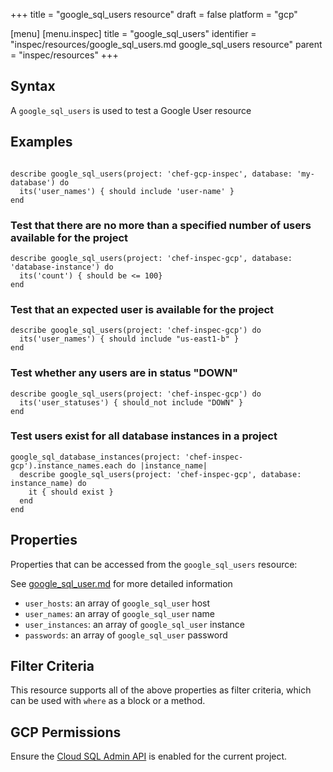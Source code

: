 +++
title = "google_sql_users resource"
draft = false
platform = "gcp"

[menu]
  [menu.inspec]
    title = "google_sql_users"
    identifier = "inspec/resources/google_sql_users.md google_sql_users resource"
    parent = "inspec/resources"
+++


## Syntax
A `google_sql_users` is used to test a Google User resource

## Examples
```

describe google_sql_users(project: 'chef-gcp-inspec', database: 'my-database') do
  its('user_names') { should include 'user-name' }
end
```

### Test that there are no more than a specified number of users available for the project

    describe google_sql_users(project: 'chef-inspec-gcp', database: 'database-instance') do
      its('count') { should be <= 100}
    end

### Test that an expected user is available for the project

    describe google_sql_users(project: 'chef-inspec-gcp') do
      its('user_names') { should include "us-east1-b" }
    end

### Test whether any users are in status "DOWN"

    describe google_sql_users(project: 'chef-inspec-gcp') do
      its('user_statuses') { should_not include "DOWN" }
    end

### Test users exist for all database instances in a project

    google_sql_database_instances(project: 'chef-inspec-gcp').instance_names.each do |instance_name|
      describe google_sql_users(project: 'chef-inspec-gcp', database: instance_name) do
        it { should exist }
      end
    end

## Properties
Properties that can be accessed from the `google_sql_users` resource:

See [google_sql_user.md](google_sql_user.md) for more detailed information
  * `user_hosts`: an array of `google_sql_user` host
  * `user_names`: an array of `google_sql_user` name
  * `user_instances`: an array of `google_sql_user` instance
  * `passwords`: an array of `google_sql_user` password

## Filter Criteria
This resource supports all of the above properties as filter criteria, which can be used
with `where` as a block or a method.

## GCP Permissions

Ensure the [Cloud SQL Admin API](https://console.cloud.google.com/apis/library/sqladmin.googleapis.com/) is enabled for the current project.
